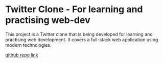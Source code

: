 # Twitter Clone - For learning and practising web-dev

This project is a Twitter clone that is being developed for learning and practising web development. It covers a full-stack web application using modern technologies.


[github repo link](https://github.com/SudipSarkar1193/twitter-clone)